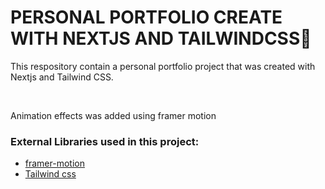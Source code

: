 # PERSONAL PORTFOLIO CREATE WITH NEXTJS AND TAILWINDCSS🌟

<p>This respository contain a personal portfolio project that was created with Nextjs and Tailwind CSS.</p>
<br />
<p>Animation effects was added using framer motion</p>


### External Libraries used in this project:

- [framer-motion](https://www.framer.com/motion/) <br />
- [Tailwind css](https://tailwindcss.com/) <br />


